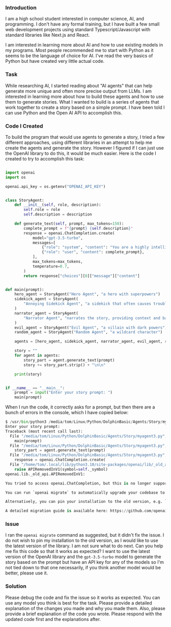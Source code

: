 ### Introduction

I am a high school student interested in computer science, AI, and programming.  I don't have any formal training, but I have built a few small web development projects using standard Typescript/Javascript with standard libraries like Next.js and React.

I am interested in learning more about AI and how to use existing models in my programs. Most people recommended me to start with Python as it seems to be the language of choice for AI.  I've read the very basics of Python but have created very little actual code.

### Task

While researching AI, I started reading about "AI agents" that can help generate more unique and often more precise output from LLMs. I am interested in learning more about how to build these agents and how to use them to generate stories. What I wanted to build is a series of agents that work together to create a story based on a simple prompt. I have been told I can use Python and the Open AI API  to accomplish this.

### Code I Created

To build the program that would use agents to generate a story, I tried a few different approaches, using different libraries in an attempt to help me create the agents and generate the story. However I figured if I can just use the OpenAI library to do this, it would be much easier. Here is the code I created to try to accomplish this task:

```Python

import openai
import os

openai.api_key = os.getenv("OPENAI_API_KEY")


class StoryAgent:
    def __init__(self, role, description):
        self.role = role
        self.description = description

    def generate_text(self, prompt, max_tokens=150):
        complete_prompt = f"{prompt} {self.description}"
        response = openai.ChatCompletion.create(
            model="gpt-3.5-turbo",
            messages=[
                {"role": "system", "content": "You are a highly intelligent AI."},
                {"role": "user", "content": complete_prompt},
            ],
            max_tokens=max_tokens,
            temperature=0.7,
        )
        return response["choices"][0]["message"]["content"]


def main(prompt):
    hero_agent = StoryAgent("Hero Agent", "a hero with superpowers")
    sidekick_agent = StoryAgent(
        "Annoying Sidekick Agent", "a sidekick that often causes trouble"
    )
    narrator_agent = StoryAgent(
        "Narrator Agent", "narrates the story, providing context and background"
    )
    evil_agent = StoryAgent("Evil Agent", "a villain with dark powers")
    random_agent = StoryAgent("Random Agent", "a wildcard character")

    agents = [hero_agent, sidekick_agent, narrator_agent, evil_agent, random_agent]

    story = ""
    for agent in agents:
        story_part = agent.generate_text(prompt)
        story += story_part.strip() + "\n\n"

    print(story)


if __name__ == "__main__":
    prompt = input("Enter your story prompt: ")
    main(prompt)
```

When I run the code, it correctly asks for a prompt, but then there are a bunch of errors in the console, which I have copied below:

``` Python Console
$ /usr/bin/python3 /media/tom/Linux/Python/DolphinBasic/Agents/Story/myagent3.py
Enter your story prompt:
Traceback (most recent call last):
  File "/media/tom/Linux/Python/DolphinBasic/Agents/Story/myagent3.py", line 50, in <module>
    main(prompt)
  File "/media/tom/Linux/Python/DolphinBasic/Agents/Story/myagent3.py", line 42, in main
    story_part = agent.generate_text(prompt)
  File "/media/tom/Linux/Python/DolphinBasic/Agents/Story/myagent3.py", line 15, in generate_text
    response = openai.ChatCompletion.create(
  File "/home/tom/.local/lib/python3.10/site-packages/openai/lib/_old_api.py", line 39, in __call__
    raise APIRemovedInV1(symbol=self._symbol)
openai.lib._old_api.APIRemovedInV1:

You tried to access openai.ChatCompletion, but this is no longer supported in openai>=1.0.0 - see the README at https://github.com/openai/openai-python for the API.

You can run `openai migrate` to automatically upgrade your codebase to use the 1.0.0 interface.

Alternatively, you can pin your installation to the old version, e.g. `pip install openai==0.28`

A detailed migration guide is available here: https://github.com/openai/openai-python/discussions/742
```

### Issue

I ran the `openai migrate` command as suggested, but it didn't fix the issue. I do not wish to pin my installation to the old version, as I would like to use the latest version of the library. I am not sure what to do next. Can you help me fix this code so that it works as expected? I want to use the latest version of the OpenAI library and the `gpt-3.5-turbo` model to generate the story based on the prompt but have an API key for any of the models so I'm not tied down to that one necessarily, if you think another model would be better, please use it.

### Solution

Please debug the code and fix the issue so it works as expected. You can use any model you think is best for the task. Please provide a detailed explanation of the changes you made and why you made them. Also, please provide a brief explanation of the code you wrote. Please respond with the updated code first and the explanations after.
